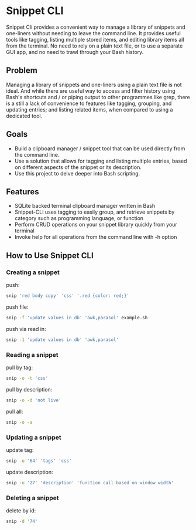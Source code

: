 # Snippet CLI

Snippet Cli provides  a convenient way to manage a library of snippets and one-liners without needing to leave the command line. It provides useful tools like tagging, listing multiple stored items, and editing library items all from the terminal. No need to rely on a plain text file, or to use a separate GUI app, and no need to trawl through your Bash history. 


## Problem
Managing a library of snippets and one-liners using a plain text file is not ideal. And while there are useful way to access and filter history using Bash's shortcuts and / or piping output to other programmes like grep, there is a still a lack of convenience to features like tagging, grouping, and updating entries; and listing related items, when compared to using a dedicated tool.

## Goals
- Build a clipboard manager / snippet tool that can be used directly from the command line.
- Use a solution that allows for tagging and listing multiple entries, based on different aspects of the snippet or its description.
- Use this project to delve deeper into Bash scripting.

## Features
- SQLite backed terminal clipboard manager written in Bash
- Snippet-CLI uses tagging to easily group, and retrieve snippets by category such as programming language, or function
- Perform CRUD operations on your snippet library quickly from your terminal
- Invoke help for all operations from the command line with -h option

## How to Use Snippet CLI

### Creating a snippet

push: 
```bash
snip 'red body copy' 'css' '.red {color: red;}'
```

push file: 
```bash
snip -f 'update values in db' 'awk,parasol' example.sh
```

push via read in: 
```bash
snip -1 'update values in db' 'awk,parasol'
```

### Reading a snippet 

pull by tag: 
```bash
snip -o -t 'css'
```

pull by description: 

```bash
snip -o -d 'not live'
```


pull all: 

```bash
snip -o -a
```

### Updating a snippet

update tag: 
```bash
snip -u '64' 'tags' 'css'
```


update description: 
```bash
snip -u '27' 'description' 'function call based on window width'
```

### Deleting a snippet

delete by id: 
```bash
snip -d '74'
```
